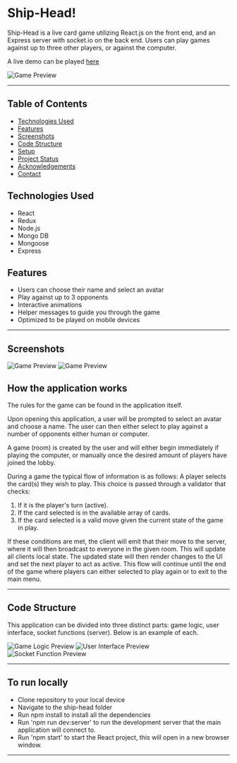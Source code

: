 # Ship-Head!

Ship-Head is a live card game utilizing React.js on the front end, and an Express server with socket.io on the back end. Users can play games against up to three other players, or against the computer.

A live demo can be played [here](https://ship-head.vercel.app/)

![Game Preview](https://i.imgur.com/jP6ZeDx.png)

---

## Table of Contents

- [Technologies Used](#technologies-used)
- [Features](#features)
- [Screenshots](#screenshots)
- [Code Structure](#code-structure)
- [Setup](#setup)
- [Project Status](#project-status)
- [Acknowledgements](#acknowledgements)
- [Contact](#contact)

## Technologies Used

- React
- Redux
- Node.js
- Mongo DB
- Mongoose
- Express

## Features

- Users can choose their name and select an avatar
- Play against up to 3 opponents
- Interactive animations
- Helper messages to guide you through the game
- Optimized to be played on mobile devices

---

## Screenshots

![Game Preview](https://i.imgur.com/Dxj8RiA.png)
![Game Preview](https://i.imgur.com/OW8f9td.png)

## How the application works

The rules for the game can be found in the application itself.

Upon opening this application, a user will be prompted to select an avatar and choose a name. The user can then either select to play against a number of opponents either human or computer.

A game (room) is created by the user and will either begin immediately if playing the computer, or manually once the desired amount of players have joined the lobby.

During a game the typical flow of information is as follows:
A player selects the card(s) they wish to play. This choice is passed through a validator that checks:

1. If it is the player's turn (active).
2. If the card selected is in the available array of cards.
3. If the card selected is a valid move given the current state of the game in play.

If these conditions are met, the client will emit that their move to the server, where it will then broadcast to everyone in the given room. This will update all clients local state. The updated state will then render changes to the UI and set the next player to act as active. This flow will continue until the end of the game where players can either selected to play again or to exit to the main menu.

---

## Code Structure

This application can be divided into three distinct parts: game logic, user interface, socket functions (server). Below is an example of each.

![Game Logic Preview](https://i.imgur.com/A0zXhvp.png)
![User Interface Preview](https://i.imgur.com/W9j6KYE.png)
![Socket Function Preview](https://i.imgur.com/9w8tDJE.png)

---

## To run locally

- Clone repository to your local device
- Navigate to the ship-head folder
- Run npm install to install all the dependencies
- Run 'npm run dev:server' to run the development server that the main application will connect to.
- Run 'npm start' to start the React project, this will open in a new browser window.

---
